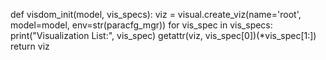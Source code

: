 def visdom_init(model, vis_specs):
    viz = visual.create_viz(name='root', model=model, env=str(paracfg_mgr))
    for vis_spec in vis_specs:
        print("Visualization List:", vis_spec)
        getattr(viz, vis_spec[0])(*vis_spec[1:])
    return viz